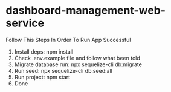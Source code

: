 # dashboard-management-web-service

Follow This Steps In Order To Run App Successful

1. Install deps: npm install
2. Check .env.example file and follow what been told 
3. Migrate database run: npx sequelize-cli db:migrate 
4. Run seed: npx sequelize-cli db:seed:all
5. Run project: npm start
6. Done